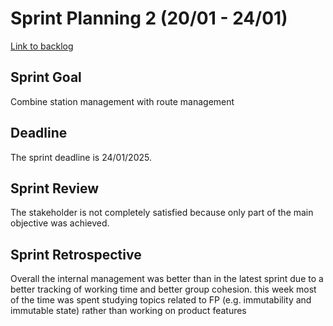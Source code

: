 # Sprint Planning 2 (20/01 - 24/01)
[Link to backlog](./backlogs/2-backlog)

## Sprint Goal
Combine station management with route management

## Deadline
The sprint deadline is 24/01/2025.

## Sprint Review
The stakeholder is not completely satisfied because only part of the main objective was achieved. 

## Sprint Retrospective
Overall the internal management was better than in the latest sprint due to a better tracking of working time and
better group cohesion.
this week most of the time was spent studying topics related to FP (e.g. immutability and immutable state)
rather than working on product features
